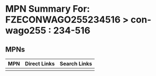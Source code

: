 



# MPN Summary For: FZECONWAGO255234516 > con-wago255 : 234-516

## MPNs
  

|MPN|Direct Links|Search Links|
| :--- | :--- | :--- |
||||
